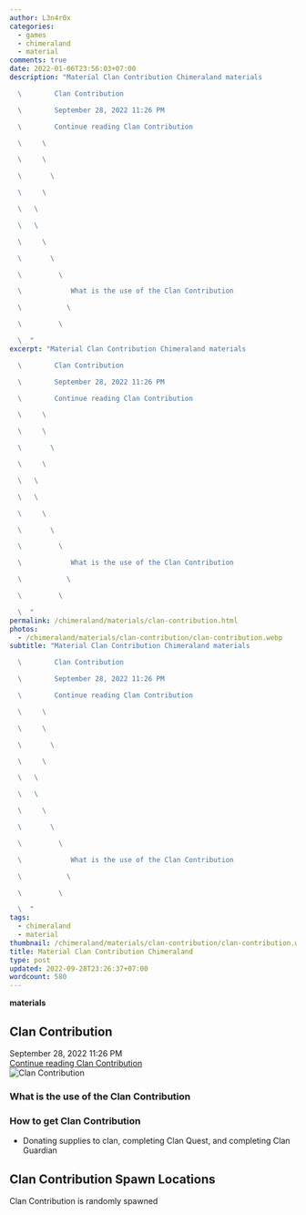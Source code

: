 ```yaml
---
author: L3n4r0x
categories:
  - games
  - chimeraland
  - material
comments: true
date: 2022-01-06T23:56:03+07:00
description: "Material Clan Contribution Chimeraland materials

  \        Clan Contribution

  \        September 28, 2022 11:26 PM

  \        Continue reading Clan Contribution

  \     \ 

  \     \ 

  \       \ 

  \     \ 

  \   \ 

  \   \ 

  \     \ 

  \       \ 

  \         \ 

  \            What is the use of the Clan Contribution

  \           \ 

  \         \ 

  \  "
excerpt: "Material Clan Contribution Chimeraland materials

  \        Clan Contribution

  \        September 28, 2022 11:26 PM

  \        Continue reading Clan Contribution

  \     \ 

  \     \ 

  \       \ 

  \     \ 

  \   \ 

  \   \ 

  \     \ 

  \       \ 

  \         \ 

  \            What is the use of the Clan Contribution

  \           \ 

  \         \ 

  \  "
permalink: /chimeraland/materials/clan-contribution.html
photos:
  - /chimeraland/materials/clan-contribution/clan-contribution.webp
subtitle: "Material Clan Contribution Chimeraland materials

  \        Clan Contribution

  \        September 28, 2022 11:26 PM

  \        Continue reading Clan Contribution

  \     \ 

  \     \ 

  \       \ 

  \     \ 

  \   \ 

  \   \ 

  \     \ 

  \       \ 

  \         \ 

  \            What is the use of the Clan Contribution

  \           \ 

  \         \ 

  \  "
tags:
  - chimeraland
  - material
thumbnail: /chimeraland/materials/clan-contribution/clan-contribution.webp
title: Material Clan Contribution Chimeraland
type: post
updated: 2022-09-28T23:26:37+07:00
wordcount: 580
---
```


<link
  rel="stylesheet"
  href="https://rawcdn.githack.com/dimaslanjaka/Web-Manajemen/870a349/css/bootstrap-5-3-0-alpha3-wrapper.css"
/>
<section id="bootstrap-wrapper">
  <div data-bs-theme="dark">
    <div
      class="row g-0 border rounded overflow-hidden flex-md-row mb-4 shadow-sm position-relative bg-dark text-light"
    >
      <div class="col p-4 d-flex flex-column position-static">
        <strong class="d-inline-block mb-2 text-success">materials</strong>
        <h2 class="mb-0">Clan Contribution</h2>
        <div class="mb-1 text-muted">September 28, 2022 11:26 PM</div>
        <a
          href="/chimeraland/materials/clan-contribution.html"
          class="stretched-link d-none text-primary"
          >Continue reading Clan Contribution</a
        >
      </div>
      <div class="col-auto d-none d-md-block d-lg-block">
        <img
          src="https://www.webmanajemen.com/chimeraland/materials/clan-contribution/clan-contribution.webp"
          alt="Clan Contribution"
        />
      </div>
    </div>
    <div class="row">
      <div class="col-lg-6 col-12 mb-2">
        <div class="card">
          <div class="card-body">
            <h3 class="card-title">What is the use of the Clan Contribution</h3>
            <div class="card-text"><ul></ul></div>
          </div>
        </div>
      </div>
      <div class="col-lg-6 col-12 mb-2">
        <div class="card">
          <div class="card-body">
            <h3 class="card-title">How to get Clan Contribution</h3>
            <div class="card-text">
              <ul>
                <li>
                  Donating supplies to clan, completing Clan Quest, and
                  completing Clan Guardian
                </li>
              </ul>
            </div>
          </div>
        </div>
      </div>
      <div class="col-12 mb-2">
        <h2>Clan Contribution Spawn Locations</h2>
        <p>Clan Contribution is randomly spawned</p>
      </div>
    </div>
  </div>
</section>
